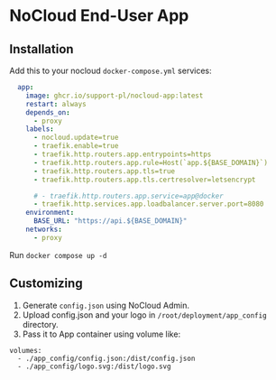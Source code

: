# NoCloud End-User App

## Installation

Add this to your nocloud `docker-compose.yml` services:

```yaml
  app:
    image: ghcr.io/support-pl/nocloud-app:latest
    restart: always
    depends_on:
      - proxy
    labels:
      - nocloud.update=true
      - traefik.enable=true
      - traefik.http.routers.app.entrypoints=https
      - traefik.http.routers.app.rule=Host(`app.${BASE_DOMAIN}`)
      - traefik.http.routers.app.tls=true
      - traefik.http.routers.app.tls.certresolver=letsencrypt

      # - traefik.http.routers.app.service=app@docker
      - traefik.http.services.app.loadbalancer.server.port=8080
    environment:
      BASE_URL: "https://api.${BASE_DOMAIN}"
    networks:
      - proxy
```

Run `docker compose up -d`

## Customizing

1. Generate `config.json` using NoCloud Admin.
2. Upload config.json and your logo in `/root/deployment/app_config` directory.
3. Pass it to App container using volume like:

```
volumes:
  - ./app_config/config.json:/dist/config.json
  - ./app_config/logo.svg:/dist/logo.svg
```
